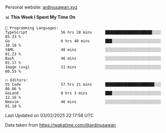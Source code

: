 Personal website: [ardinusawan.xyz](https://ardinusawan.xyz)

<!--START_SECTION:waka-->
📊 **This Week I Spent My Time On** 

```text
💬 Programming Languages: 
TypeScript               56 hrs 28 mins      █████████████████████░░░░   85.33 % 
Go                       6 hrs 40 mins       ███░░░░░░░░░░░░░░░░░░░░░░   10.10 % 
YAML                     48 mins             ░░░░░░░░░░░░░░░░░░░░░░░░░   01.23 % 
Bash                     46 mins             ░░░░░░░░░░░░░░░░░░░░░░░░░   01.17 % 
Image (svg)              21 mins             ░░░░░░░░░░░░░░░░░░░░░░░░░   00.55 % 

🔥 Editors: 
VS Code                  57 hrs 21 mins      ██████████████████████░░░   86.66 % 
GoLand                   8 hrs 3 mins        ███░░░░░░░░░░░░░░░░░░░░░░   12.16 % 
Neovim                   46 mins             ░░░░░░░░░░░░░░░░░░░░░░░░░   01.18 % 
```


 Last Updated on 03/02/2025 22:17:58 UTC
<!--END_SECTION:waka-->
Data taken from https://wakatime.com/@ardinusawan
